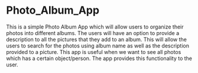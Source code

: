 # Photo_Album_App

This is a simple Photo Album App which will allow users to organize their photos into different albums.
The users will have an option to provide a description to all the pictures that they add to an album.
This will allow the users to search for the photos using album name as well as the description provided to a picture.
This app is useful when we want to see all photos which has a certain object/person. The app provides this functionality to the user.
